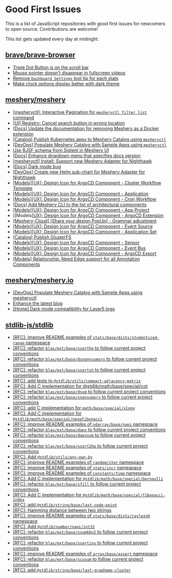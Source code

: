 # Good First Issues

This is a list of JavaScript repositories with good first issues for newcomers to open source. Contributions are welcome!

This list gets updated every day at midnight.

## [brave/brave-browser](https://github.com/brave/brave-browser)

- [Triple Dot Button is on the  scroll bar ](https://github.com/brave/brave-browser/issues/36298)
- [Mouse pointer doesn't disappear in fullscreen videos](https://github.com/brave/brave-browser/issues/17292)
- [Remove `Dashboard Settings` tool tip for each stats](https://github.com/brave/brave-browser/issues/6084)
- [Make clock options display better with dark theme](https://github.com/brave/brave-browser/issues/12061)

## [meshery/meshery](https://github.com/meshery/meshery)

- [[mesheryctl]: Interactive Pagination for `mesheryctl filter list` command](https://github.com/meshery/meshery/issues/10366)
- [[UI] Registry: Cancel search button in wrong location](https://github.com/meshery/meshery/issues/10430)
- [[Docs] Update the documentation for removing Meshery as a Docker extension](https://github.com/meshery/meshery/issues/9901)
- [[Catalog] Publish Kubernetes apps to Meshery Catalog using `mesheryctl`](https://github.com/meshery/meshery/issues/10444)
- [[DevOps] Populate Meshery Catalog with Sample Apps using `mesheryctl`](https://github.com/meshery/meshery/issues/10458)
- [Use RJSF schema from Sistent in Meshery UI](https://github.com/meshery/meshery/issues/10445)
- [[Docs] Enhance dropdown menu that specifies docs version](https://github.com/meshery/meshery/issues/9227)
- [[mesheryctl] Install: Support new Meshery Adapter for Nighthawk](https://github.com/meshery/meshery/issues/10371)
- [[Docs] Dark mode bug](https://github.com/meshery/meshery/issues/10351)
- [[DevOps] Create new Helm sub-chart for Meshery Adapter for Nighthawk](https://github.com/meshery/meshery/issues/10370)
- [[Models][UX]: Design Icon for ArgoCD Component - Cluster Workflow Template](https://github.com/meshery/meshery/issues/10295)
- [[Models][UX]: Design Icon for ArgoCD Component - Application](https://github.com/meshery/meshery/issues/10293)
- [[Models][UX]: Design Icon for ArgoCD Component - Cron Workflow](https://github.com/meshery/meshery/issues/10296)
- [[Docs] Add Meshery CLI to the list of architectural components](https://github.com/meshery/meshery/issues/9623)
- [[Models][UX]: Design Icon for ArgoCD Component - App Project ](https://github.com/meshery/meshery/issues/10291)
- [[Models][UX}: Design Icon for ArgoCD Component - ArgoCD Extension](https://github.com/meshery/meshery/issues/10290)
- [[Meshery-Cloud] [Share your design PopUp] - Grammar adjustment](https://github.com/meshery/meshery/issues/10038)
- [[Models][UX]: Design Icon for ArgoCD Component - Event Source](https://github.com/meshery/meshery/issues/10298)
- [[Models][UX]: Design Icon for ArgoCD Component - Application Set](https://github.com/meshery/meshery/issues/10292)
- [[Catalog] Publish GlusterFS](https://github.com/meshery/meshery/issues/9286)
- [[Models][UX]: Design Icon for ArgoCD Component - Sensor](https://github.com/meshery/meshery/issues/10300)
- [[Models][UX]: Design Icon for ArgoCD Component - Event Bus](https://github.com/meshery/meshery/issues/10297)
- [[Models][UX]: Design Icon for ArgoCD Component - ArgoCD Export](https://github.com/meshery/meshery/issues/10294)
- [[Models] Relationship: Need Edge support for all Annotation Components](https://github.com/meshery/meshery/issues/10278)

## [meshery/meshery.io](https://github.com/meshery/meshery.io)

- [[DevOps] Populate Meshery Catalog with Sample Apps using mesheryctl](https://github.com/meshery/meshery.io/issues/1650)
- [Enhance the latest blog](https://github.com/meshery/meshery.io/issues/1651)
- [[Home] Dark mode compatibility for Layer5 logo](https://github.com/meshery/meshery.io/issues/1611)

## [stdlib-js/stdlib](https://github.com/stdlib-js/stdlib)

- [[RFC]: improve README examples of `stats/base/dists/studentized-range` namespace](https://github.com/stdlib-js/stdlib/issues/1644)
- [[RFC]: refactor `blas/ext/base/ssorthp` to follow current project conventions](https://github.com/stdlib-js/stdlib/issues/1537)
- [[RFC]: refactor `blas/ext/base/dsnannsumors` to follow current project conventions](https://github.com/stdlib-js/stdlib/issues/1491)
- [[RFC]: refactor `blas/ext/base/ssortsh` to follow current project conventions](https://github.com/stdlib-js/stdlib/issues/1539)
- [[RFC]: add tests to `@stdlib/utils/compact-adjacency-matrix`](https://github.com/stdlib-js/stdlib/issues/1330)
- [[RFC]: Add C implementation for @stdlib/math/base/special/cot](https://github.com/stdlib-js/stdlib/issues/1663)
- [[RFC]: refactor `blas/ext/base/dsum` to follow current project conventions](https://github.com/stdlib-js/stdlib/issues/1504)
- [[RFC]: refactor `blas/ext/base/snansumors` to follow current project conventions](https://github.com/stdlib-js/stdlib/issues/1531)
- [[RFC]: add C implementation for `math/base/special/xlogy`](https://github.com/stdlib-js/stdlib/issues/1815)
- [[RFC]: Add C implementation for `@stdlib/math/base/special/negafibonacci`](https://github.com/stdlib-js/stdlib/issues/1758)
- [[RFC]: improve README examples of `ndarray/base/napi` namespace](https://github.com/stdlib-js/stdlib/issues/1587)
- [[RFC]: refactor `blas/ext/base/dapx` to follow current project conventions](https://github.com/stdlib-js/stdlib/issues/1464)
- [[RFC]: refactor `blas/ext/base/dapxsum` to follow current project conventions](https://github.com/stdlib-js/stdlib/issues/1465)
- [[RFC]: refactor `blas/ext/base/ssort2hp` to follow current project conventions](https://github.com/stdlib-js/stdlib/issues/1534)
- [[RFC]: Add `@stdlib/utils/any-own-by`](https://github.com/stdlib-js/stdlib/issues/819)
- [[RFC]: improve README examples of `random/iter` namespace](https://github.com/stdlib-js/stdlib/issues/1607)
- [[RFC]: improve README examples of `stats/incr` namespace](https://github.com/stdlib-js/stdlib/issues/1651)
- [[RFC]: improve README examples of `constants/time` namespace](https://github.com/stdlib-js/stdlib/issues/1562)
- [[RFC]: Add C implementation for `@stdlib/math/base/special/bernoulli`](https://github.com/stdlib-js/stdlib/issues/1664)
- [[RFC]: refactor `blas/ext/base/sfill` to follow current project conventions](https://github.com/stdlib-js/stdlib/issues/1527)
- [[RFC]: Add C implementation for `@stdlib/math/base/special/fibonacci-index`](https://github.com/stdlib-js/stdlib/issues/1756)
- [[RFC]: add `@stdlib/string/base/last-code-point`](https://github.com/stdlib-js/stdlib/issues/1702)
- [[RFC]: Hamming distance between two strings](https://github.com/stdlib-js/stdlib/issues/836)
- [[RFC]: improve README examples of `stats/base/dists/rayleigh` namespace](https://github.com/stdlib-js/stdlib/issues/1642)
- [[RFC]: Add `@stdlib/number/napi/int32`](https://github.com/stdlib-js/stdlib/issues/827)
- [[RFC]: refactor `blas/ext/base/ssumkbn2` to follow current project conventions](https://github.com/stdlib-js/stdlib/issues/1542)
- [[RFC]: refactor `blas/ext/base/ssortins` to follow current project conventions](https://github.com/stdlib-js/stdlib/issues/1538)
- [[RFC]: improve README examples of `array/base/assert` namespace](https://github.com/stdlib-js/stdlib/issues/1545)
- [[RFC]: refactor `blas/ext/base/scusum` to follow current project conventions](https://github.com/stdlib-js/stdlib/issues/1516)
- [[RFC]: add `@stdlib/string/base/last-grapheme-cluster`](https://github.com/stdlib-js/stdlib/issues/1729)

